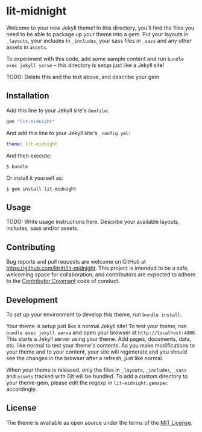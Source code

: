 # lit-midnight

Welcome to your new Jekyll theme! In this directory, you'll find the files you need to be able to package up your theme into a gem. Put your layouts in `_layouts`, your includes in `_includes`, your sass files in `_sass` and any other assets in `assets`.

To experiment with this code, add some sample content and run `bundle exec jekyll serve` – this directory is setup just like a Jekyll site!

TODO: Delete this and the text above, and describe your gem

## Installation

Add this line to your Jekyll site's `Gemfile`:

```ruby
gem "lit-midnight"
```

And add this line to your Jekyll site's `_config.yml`:

```yaml
theme: lit-midnight
```

And then execute:

    $ bundle

Or install it yourself as:

    $ gem install lit-midnight

## Usage

TODO: Write usage instructions here. Describe your available layouts, includes, sass and/or assets.

## Contributing

Bug reports and pull requests are welcome on GitHub at https://github.com/litritt/lit-midnight. This project is intended to be a safe, welcoming space for collaboration, and contributors are expected to adhere to the [Contributor Covenant](https://www.contributor-covenant.org/) code of conduct.

## Development

To set up your environment to develop this theme, run `bundle install`.

Your theme is setup just like a normal Jekyll site! To test your theme, run `bundle exec jekyll serve` and open your browser at `http://localhost:4000`. This starts a Jekyll server using your theme. Add pages, documents, data, etc. like normal to test your theme's contents. As you make modifications to your theme and to your content, your site will regenerate and you should see the changes in the browser after a refresh, just like normal.

When your theme is released, only the files in `_layouts`, `_includes`, `_sass` and `assets` tracked with Git will be bundled.
To add a custom directory to your theme-gem, please edit the regexp in `lit-midnight.gemspec` accordingly.

## License

The theme is available as open source under the terms of the [MIT License](https://opensource.org/licenses/MIT).
